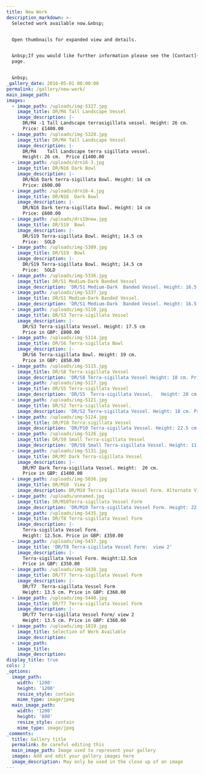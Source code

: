 ```yaml
---
title: New Work
description_markdown: >-
  Selected work available now.&nbsp;


  Open thumbnails for expanded view and details.


  &nbsp;If you would like further information please see the [Contact](/contact)
  page.


  &nbsp;
_gallery_date: 2016-05-01 00:00:00
permalink: /gallery/new-work/
main_image_path:
images:
  - image_path: /uploads/img-5327.jpg
    image_title: DR/M4 Tall Landscape Vessel
    image_description: |-
      DR/M4 -1 Tall Landscape terrasigillata vessel. Height: 26 cm.
      Price: £1400.00
  - image_path: /uploads/img-5328.jpg
    image_title: DR/M4 Tall Landscape Vessel
    image_description: |-
      DR/M4    Tall Landscape terra sigillata vessel.
      Height: 26 cm.  Price £1400.00
  - image_path: /uploads/drn16-3.jpg
    image_title: DR/N16 Dark Bowl
    image_description: |-
      DR/N16 Dark terra-sigillata Bowl. Height: 14 cm
      Price: £600.00
  - image_path: /uploads/drn16-4.jpg
    image_title: DR/N16  Dark Bowl
    image_description: |-
      DR/N16 Dark terra-sigillata Bowl. Height: 14 cm
      Price: £600.00
  - image_path: /uploads/drs19new.jpg
    image_title: DR/S19  Bowl
    image_description: |-
      DR/S19 Terra-sigillata Bowl. Height; 14.5 cm 
      Price:  SOLD
  - image_path: /uploads/img-5309.jpg
    image_title: DR/S19  Bowl
    image_description: |-
      DR/S19 Terra-sigillata Bowl. Height; 14.5 cm 
      Price:  SOLD
  - image_path: /uploads/img-5336.jpg
    image_title: DR/S1 Medium-Dark Banded Vessel
    image_description: 'DR/S1 Medium-Dark  Banded Vessel. Height: 16.5 cm. Price: £490.00'
  - image_path: /uploads/img-5337.jpg
    image_title: DR/S1 Medium-Dark Banded Vessel.
    image_description: 'DR/S1 Medium-Dark  Banded Vessel. Height: 16.5 cm. Price: £490.00'
  - image_path: /uploads/img-5110.jpg
    image_title: DR/S3 Terra-sigillata Vessel
    image_description: |-
      DR/S3 Terra-sigillata Vessel. Height: 17.5 cm
      Price in GBP: £800.00
  - image_path: /uploads/img-5114.jpg
    image_title: DR/S6 Terra-sigillata Bowl
    image_description: |-
      DR/S6 Terra-sigillata Bowl. Height: 19 cm.
      Price in GBP: £850.00
  - image_path: /uploads/img-5115.jpg
    image_title: DR/S8 Terra-sigillata Vessel
    image_description: 'DR/S8 Terra-sigillata Vessel Height: 18 cm. Price in GBP: £800.00'
  - image_path: /uploads/img-5117.jpg
    image_title: DR/S5 Terra-sigillata Vessel
    image_description: 'DR/S5  Terra-sigillata Vessel.   Height: 20 cm. Price in GBP: £900.00'
  - image_path: /uploads/img-5121.jpg
    image_title: DR/S2 Terra-sigillata Vessel.
    image_description: 'DR/S2 Terra-sigillata Vessel. Height: 18 cm. Price in GBP: £800.00'
  - image_path: /uploads/img-5124.jpg
    image_title: DR/P10 Terra-sigillata Vessel
    image_description: 'DR/P10 Terra-sigillata Vessel. Height: 22.5 cm. Price in GBP: £1500.00'
  - image_path: /uploads/img-5126.jpg
    image_title: DR/S9 Small Terra-sigillata Vessel
    image_description: 'DR/S9 Small Terra-sigillata Vessel. Height: 11.5 cm.Price in GBP: SOLD'
  - image_path: /uploads/img-5131.jpg
    image_title: DR/M7 Dark Terra-sigillata Vessel
    image_description: |-
      DR/M7 Dark Terra-sigillata Vessel. Height:  20 cm.  
      Price in GBP: £1400.00
  - image_path: /uploads/img-5036.jpg
    image_title: DR/M10  View 2
    image_description: DR/M10 Terra-sigillata Vessel Form. Alternate View
  - image_path: /uploads/unnamed.jpg
    image_title: DR/M10Terra-sigillata Vessel Form
    image_description: 'DR/M10 Terra-sigillata Vessel Form. Height: 22 cm. Price in GBP: £1160.00'
  - image_path: /uploads/img-5435.jpg
    image_title: DR/T8 Terra-sigillata Vessel Form
    image_description: |-
      Terra-sigillata Vessel Form.
      Height: 12.5cm. Price in GBP: £350.00
  - image_path: /uploads/img-5437.jpg
    image_title: 'DR/T8 Terra-sigillata Vessel Form:  view 2'
    image_description: |-
      Terra-sigillata Vessel Form. Height:12.5cm
      Price in GBP: £350.00
  - image_path: /uploads/img-5438.jpg
    image_title: DR/T7 Terra-sigillata Vessel Form
    image_description: |-
      DR/T7  Terra-sigillata Vessel Form 
      Height: 13.5 cm. Price in GBP: £360.00
  - image_path: /uploads/img-5440.jpg
    image_title: DR/T7 Terra-sigillata Vessel Form
    image_description: |-
      DR/T7 Terra-sigillata Vessel Form/ view 2
      Height: 13.5 cm. Price in GBP: £360.00
  - image_path: /uploads/img-1819.jpg
    image_title: Selection of Work Available
    image_description:
  - image_path:
    image_title:
    image_description:
display_title: true
cols: 2
_options:
  image_path:
    width: '1200'
    height: '1200'
    resize_style: contain
    mime_type: image/jpeg
  main_image_path:
    width: '1200'
    height: '800'
    resize_style: contain
    mime_type: image/jpeg
_comments:
  title: Gallery title
  permalink: Be careful editing this
  main_image_path: Image used to represent your gallery
  images: Add and edit your gallery images here
  image_description: May only be used in the close up of an image
---
```


